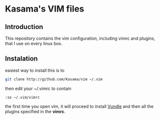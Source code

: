 Kasama's VIM files
==================

Introduction
------------

This repository contains the vim configuration, including vimrc and plugins, that I use on every linux box.

Instalation
------------

easiest way to install this is to
```bash
git clone http://github.com/Kasama/vim ~/.vim
```
then edit your ~/.vimrc to contain
```vimscript
:so ~/.vim/vimrc
```

the first time you open vim, it will proceed to install [Vundle](https://github.com/VundleVim/Vundle.vim) and then all the plugins specified in the **vimrc**.
